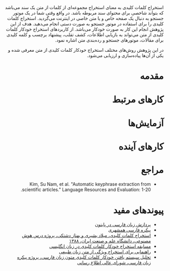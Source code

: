 <div dir=rtl>

استخراج کلمات کلیدی به معنای استخراج مجموعه‌ای از کلمات از متن یک سند می‌باشد که بتواند شاخصی برای محتوای سند مربوطه باشد.  در واقع وقتی شما در یک موتور جستجو به دنبال یک صفحه خاص و یا متن خاصی در اینترنت می‌گردید. استخراج کلمات کلیدی را برای استفاده در موتور جستجو به صورت دستی انجام می‌دهید. هدف از این پژوهش انجام این کار به صورت خودکار می‌باشد. از کاربردهای استخراج خودکار کلمات کلیدی از متن می‌تواند به بازیابی اطلاعات، کشف تقلب، پیشنهاد برچسب و کلمه کلیدی برای مقالات، موتورهای جستجو و رده‌بندی متن اشاره نمود.

در این پژوهش روش‌های مختلف استخراج خودکار کلمات کلیدی از متن معرفی شده و یکی از آن‌ها پیاده‌سازی و ارزیابی می‌شود.

# مقدمه

# کارهای مرتبط

# آزمایش‌ها

# کارهای آینده

# مراجع
+ Kim, Su Nam, et al. "Automatic keyphrase extraction from scientific articles." Language Resources and Evaluation: 1-20.

# پیوندهای مفید
+ [پردازش زبان فارسی در پایتون](http://www.sobhe.ir/hazm)
+ [پیکره فارسی همشهری](http://ece.ut.ac.ir/dbrg/hamshahri/fadownload.html)
+ [استخراج کلمات کلیدی، میلاد بشیری و بهناز دشتکی، پروژه درس هوش مصنوعی، دانشگاه علم و صنعت ایران، ۱۳۸۸](http://bayanbox.ir/id/468650572679207601?download)
+ [مسابقه استخراج خودکار کلمات کلیدی در زبان انگلیسی](http://www.kaggle.com/c/facebook-recruiting-iii-keyword-extraction)
+ [راهنمایی برای استخراج ویژگی از متن زبان طبیعی](http://pyevolve.sourceforge.net/wordpress/?p=1589)
+ [تحلیل سیستم یافتن خودکار کلمات کلیدی متون زبان فارسی، پروژه پیکره زبان فارسی، شورای عالی اطلاع رسانی ](http://bayanbox.ir/id/8867093588243508954?download)
